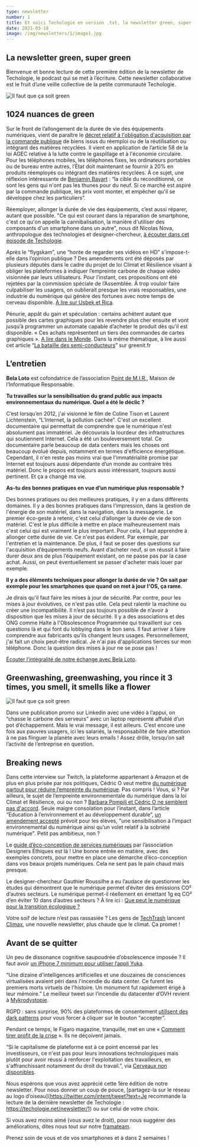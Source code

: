 ```yaml
---
type: newsletter
number: 1
title: Et voici Techologie en version .txt, la newsletter green, super green
date: 2021-03-18
image: /img/newsletters/1/image1.jpg
---
```


## La newsletter green, super green

Bienvenue et bonne lecture de cette première édition de la newsletter de Techologie, le podcast qui se met à l’écriture. Cette newsletter collaborative est le fruit d’une veille collective de la petite communauté Techologie.

![Il faut que ça soit green](/img/newsletters/1/image1.jpg)

## 1024 nuances de green

Sur le front de l’allongement de la durée de vie des équipements numériques, vient de paraître le [décret relatif à l'obligation d'acquisition par la commande publique](https://www.legifrance.gouv.fr/jorf/id/JORFTEXT000043231546) de biens issus du réemploi ou de la réutilisation ou intégrant des matières recyclées. Il vient en application de l’article 58 de la loi AGEC relative à la lutte contre le gaspillage et à l'économie circulaire. Pour les téléphones mobiles, les téléphones fixes, les ordinateurs portables ou de bureau entre autres, l’État doit maintenant se fournir à 20% en produits réemployés ou intégrant des matières recyclées. À ce sujet, une réflexion intéressante de [Benjamin Bayart](https://twitter.com/bayartb/status/1364658036669894663?s=20) : “la cible du reconditionné, ce sont les gens qui n'ont pas les thunes pour du neuf. Si ce marché est aspiré par la commande publique, les prix vont monter, et empêcher qu'il se développe chez les particuliers”.

Réemployer, allonger la durée de vie des équipements, c’est aussi réparer, autant que possible. "Ce qui est courant dans la réparation de smartphone, c'est ce qu'on appelle la cannibalisation, la manière d'utiliser des composants d'un smartphone dans un autre", nous dit Nicolas Nova, anthropologue des technologies et designer-chercheur, [à écouter dans cet épisode de Techologie](https://techologie.net/episodes/45-anthropologie-du-smartphone).

Après le “flygskam”, une “honte de regarder ses vidéos en HD” s'impose-t-elle dans l’opinion publique ? Des amendements ont été déposés par plusieurs députés dans le cadre du projet de loi Climat et Résilience visant à obliger les plateformes à indiquer l’empreinte carbone de chaque vidéo visionnée par leurs utilisateurs. Pour l’instant, ces propositions ont été rejetées par la commission spéciale de l’Assemblée. À trop vouloir faire culpabiliser les usagers, on oublierait presque les vrais responsables, une industrie du numérique qui génère des fortunes avec notre temps de cerveau disponible. [À lire sur Usbek et Rica](https://usbeketrica.com/fr/article/des-deputes-veulent-obliger-les-plateformes-a-afficher-l-empreinte-carbone-de-leurs-videos).

Pénurie, appât du gain et spéculation : certains achètent autant que possible des cartes graphiques pour les revendre plus cher ensuite et vont jusqu’à programmer un automate capable d’acheter le produit dès qu'il est disponible. « Ces achats représentent un tiers des commandes de cartes graphiques ». [A lire dans le Monde](https://www.lemonde.fr/pixels/article/2021/03/09/cinq-questions-sur-la-penurie-historique-des-consoles-et-cartes-graphiques_6072511_4408996.html). Dans la même thématique, à lire aussi cet article “[La bataille des semi-conducteurs](https://www.greenit.fr/2021/03/09/la-bataille-des-semi-conducteurs/)” sur greenit.fr

## L’entretien

**Bela Loto** est cofondatrice de l’association [Point de M.I.R.](https://www.point-de-mir.com/), Maison de l’Informatique Responsable.

**Tu travailles sur la sensibilisation du grand public aux impacts environnementaux du numérique. Quel a été le déclic ?**

C’est lorsqu’en 2012, j'ai visionné le film de Coline Tison et Laurent Lichtenstein, “L'Internet, la pollution cachée”. C'est un excellent documentaire qui permettait de comprendre que le numérique n'est absolument pas immatériel. Je découvrais la lourdeur des infrastructures qui soutiennent Internet. Cela a été un bouleversement total. Ce documentaire parle beaucoup de data centers mais les choses ont beaucoup évolué depuis, notamment en termes d'efficience énergétique. Cependant, il n'en reste pas moins vrai que l'immatérialité promise par Internet est toujours aussi dépendante d’un monde au contraire très matériel. Donc le propos est toujours aussi intéressant, toujours aussi pertinent. Et ça a changé ma vie.

**As-tu des bonnes pratiques en vue d’un numérique plus responsable ?**

Des bonnes pratiques ou des meilleures pratiques, il y en a dans différents domaines. Il y a des bonnes pratiques dans l'impression, dans la gestion de l'énergie de son matériel, dans la navigation, dans la messagerie. Le premier éco-geste à retenir, c'est celui d’allonger la durée de vie de son matériel. C'est le plus difficile à mettre en place malheureusement mais c'est celui qui est vraiment le plus important. Pour cela, il faut apprendre à allonger cette durée de vie. Ce n'est pas évident. Par exemple, par l'entretien et la maintenance. De plus, il faut se poser des questions sur l'acquisition d’équipements neufs. Avant d’acheter neuf, si on réussit à faire durer deux ans de plus l’équipement existant, on ne passe pas par la case achat. Aussi, on peut éventuellement se passer d'acheter mais louer par exemple.

**Il y a des éléments techniques pour allonger la durée de vie ? On sait par exemple pour les smartphones que quand on met à jour l'OS, ça rame.**

Je dirais qu'il faut faire les mises à jour de sécurité. Par contre, pour les mises à jour évolutives, ce n'est pas utile. Cela peut ralentir la machine ou créer une incompatibilité. Il n’est pas toujours possible de n’avoir à disposition que les mises à jour de sécurité. Il y a des associations et des ONG comme Halte à l'Obsolescence Programmée qui travaillent sur ces questions là et qui font du lobbying dans le bon sens. Il faut arriver à faire comprendre aux fabricants qu'ils changent leurs usages. Personnellement, j'ai fait un choix peut-être radical. Je n'ai pas d'applications tierces sur mon téléphone. Donc la question des mises à jour ne se pose pas !

[Écouter l’intégralité de notre échange avec Bela Loto](https://techologie.net/episodes/7-se-sensibiliser-au-numerique-responsable.html).

## Greenwashing, greenwashing, you rince it 3 times, you smell, it smells like a flower

![Il faut que ça soit green](/img/newsletters/1/image2.png)

Dans une publication promo sur Linkedin avec une vidéo à l’appui, on “chasse le carbone des serveurs” avec un laptop représenté affublé d’un pot d’échappement. Mais le vrai message, il est ailleurs. C’est encore une fois aux pauvres usagers, ici les salariés, la responsabilité de faire attention à ne pas flinguer la planète avec leurs emails ! Assez drôle, lorsqu’on sait l’activité de l’entreprise en question.

## Breaking news

Dans cette interview sur Twitch, la plateforme appartenant à Amazon et de plus en plus prisée par nos politiques, Cédric O veut mettre [du numérique partout pour réduire l’empreinte du numérique](https://www.twitch.tv/videos/942981742). Pas compris ! Vous, si ? Par ailleurs, le sujet de l’empreinte environnementale du numérique dans la loi Climat et Résilience, oui ou non ? [Barbara Pompili et Cédric O ne semblent pas d'accord](https://twitter.com/CommownFR/status/1369623635242192904?s=20). Seule maigre consolation pour l’instant, dans l’article “Education à l’environnement et au développement durable”, [un amendement accepté](https://www.banquedesterritoires.fr/climat-et-resilience-le-projet-de-loi-entre-les-mains-de-la-commission-speciale-lassemblee) prévoit pour les élèves, "une sensibilisation à l’impact environnemental du numérique ainsi qu’un volet relatif à la sobriété numérique". Petit pas ambitieux, non ?

Le [guide d’éco-conception de services numériques](https://eco-conception.designersethiques.org/guide/) par l’association Designers Éthiques est là ! Une bonne entrée en matière, avec des exemples concrets, pour mettre en place une démarche d’éco-conception dans vos beaux projets numériques. Cela ne sent pas le pain chaud mais presque.

Le designer-chercheur Gauthier Roussilhe a eu l’audace de questionner les études qui démontrent que le numérique permet d’éviter des émissions CO² d’autres secteurs. Le numérique permet-il réellement en émettant 1g eq CO² d’en éviter 10 dans d’autres secteurs ? À lire ici : [Que peut le numérique pour la transition écologique ?](https://gauthierroussilhe.com/pdf/NTE-Mars2021.pdf)

Votre soif de lecture n’est pas rassasiée ? Les gens de [TechTrash](https://www.techtrash.fr/) lancent [Climax](https://www.kisskissbankbank.com/fr/projects/climax-la-newsletter-plus-chaude-que-le-climat), une nouvelle newsletter, plus chaude que le climat. Ça promet !

## Avant de se quitter

Un peu de dissonance cognitive saupoudrée d’obsolescence imposée ? Il faut avoir [un iPhone 7 minimum pour utiliser l’appli Yuka](https://twitter.com/arnaudforaison/status/1351817712662667265).

“Une dizaine d'intelligences artificielles et une douzaines de consciences virtualisées avaient péri dans l'incendie du data center. Ce furent les premiers morts virtuels de l'histoire. Un monument fut rapidement érigé à leur mémoire.” Le meilleur tweet sur l’incendie du datacenter d’OVH revient à [Mykrodystopie](https://twitter.com/mikrodystopies/status/1369575789071638535?s=20).

RGPD : sans surprise, 90% des plateformes de consentement [utilisent des dark patterns](https://arxiv.org/abs/2001.02479) pour vous forcer à cliquer sur le bouton “accepter”.

Pendant ce temps, le Figaro magazine, tranquille, met en une « [Comment tirer profit de la crise](https://twitter.com/VinceJarousseau/status/1368491408965971969/photo/1) ». Ils ne déçoivent jamais.

“Si le capitalisme de plateforme est à ce point encensé par les investisseurs, ce n'est pas pour leurs innovations technologiques mais plutôt pour avoir réussi à renforcer l'exploitation des travailleurs, en s'affranchissant notamment du droit du travail.”, via [Cerveaux non disponibles](https://twitter.com/CerveauxNon/status/1369282122981203972?s=20).

Nous espérons que vous avez apprécié cette 1ère édition de notre newsletter. Pour nous donner un coup de pouce, [partagez-la sur le réseau au logo d’oiseau](https://twitter.com/intent/tweet?text=Je recommande la lecture de la dernière newsletter de Techologie : https://techologie.net/newsletter/1) ou sur celui de votre choix.

Si vous avez moins aimé (vous avez le droit), pour nous suggérer des améliorations, dites nous tout sur notre [framateam](https://framateam.org/techologie/).

Prenez soin de vous et de vos smartphones et à dans 2 semaines !
